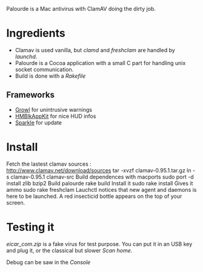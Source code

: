 Palourde is a Mac antivirus with ClamAV doing the dirty job.

Ingredients
===========

 * Clamav is used vanilla, but _clamd_ and _freshclam_ are handled by _launchd_.
 * Palourde is a Cocoa application with a small C part for handling unix socket communication.
 * Build is done with a _Rakefile_

Frameworks
----------

 * [Growl](http://growl.info/) for unintrusive warnings
 * [HMBlkAppKit](http://shiira.jp/hmblkappkit/en.html) for nice HUD infos
 * [Sparkle](http://sparkle.andymatuschak.org/) for update

Install
=======

Fetch the lastest clamav sources : http://www.clamav.net/download/sources
	tar -xvzf clamav-0.95.1.tar.gz
	ln -s clamav-0.95.1 clamav-src
Build dependences with macports 
	sudo port -d install zlib bzip2
Build palourde
	rake build
Install it
	sudo rake install
Gives it ammo
	sudo rake freshclam
Lauchctl notices that new agent and daemons is here to be launched. A red insecticid bottle appears on the top of your screen.

Testing it
==========

*eicar_com.zip* is a fake virus for test purpose. You can put it in an USB key and plug it, or the classical but slower *Scan home*.

Debug can be saw in the _Console_